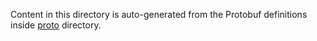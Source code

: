 Content in this directory is auto-generated from the Protobuf definitions inside
[proto](../proto) directory.
